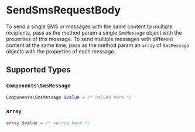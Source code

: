 # SendSmsRequestBody

To send a single SMS or messages with the same content to multiple recipients, pass as the method param a single `SmsMessage` object with the properties of this message. To send multiple messages with different content at the same time, pass as the method param an `array` of `SmsMessage` objects with the properties of each message.


## Supported Types

### `Components\SmsMessage`

```php
Components\SmsMessage $value = /* values here */
```

### `array`

```php
array $value = /* values here */
```

